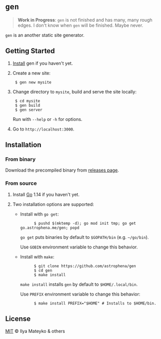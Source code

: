 # `gen`

> **Work in Progress**: `gen` is not finished and has many, many
> rough edges. I don't know when `gen` will be finished. Maybe never.

`gen` is an another static site generator.

## Getting Started

1. [Install](#installation) gen if you haven't yet.

2. Create a new site:

        $ gen new mysite

3. Change directory to `mysite`, build and serve the site locally:

        $ cd mysite
        $ gen build
        $ gen server

    Run with `--help` or `-h` for options.

4. Go to `http://localhost:3000`.

## Installation

### From binary

Download the precompiled binary from [releases page].

### From source

1. Install [Go] 1.14 if you haven't yet.

2. Two installation options are supported:

    * Install with `go get`:

                $ pushd $(mktemp -d); go mod init tmp; go get go.astrophena.me/gen; popd

      `go get` puts binaries by default to `$GOPATH/bin` (e.g.
      `~/go/bin`).

      Use `GOBIN` environment variable to change this behavior.

    * Install with `make`:

                $ git clone https://github.com/astrophena/gen
                $ cd gen
                $ make install

        `make install` installs `gen`  by default to `$HOME/.local/bin`.

        Use `PREFIX` environment variable to change this behavior:

                $ make install PREFIX="$HOME" # Installs to $HOME/bin.

## License

[MIT] © Ilya Mateyko & others

[releases page]: https://github.com/astrophena/gen/releases
[Go]: https://golang.org/dl
[MIT]: LICENSE.md
